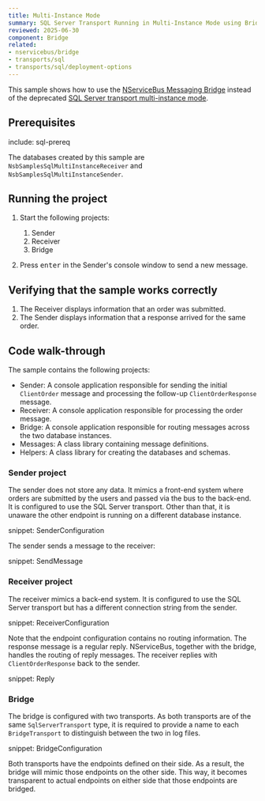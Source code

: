 ```yaml
---
title: Multi-Instance Mode
summary: SQL Server Transport Running in Multi-Instance Mode using Bridge
reviewed: 2025-06-30
component: Bridge
related:
- nservicebus/bridge
- transports/sql
- transports/sql/deployment-options
---
```


This sample shows how to use the [NServiceBus Messaging Bridge](/nservicebus/bridge/) instead of the deprecated [SQL Server transport multi-instance mode](/transports/upgrades/sqlserver-31to4.md#multi-instance-mode).

## Prerequisites

include: sql-prereq

The databases created by this sample are `NsbSamplesSqlMultiInstanceReceiver` and `NsbSamplesSqlMultiInstanceSender`.

## Running the project

 1. Start the following projects:
    1. Sender
    1. Receiver
    1. Bridge

 1. Press <kbd>enter</kbd> in the Sender's console window to send a new message.

## Verifying that the sample works correctly

 1. The Receiver displays information that an order was submitted.
 1. The Sender displays information that a response arrived for the same order.

## Code walk-through

The sample contains the following projects:

* Sender: A console application responsible for sending the initial `ClientOrder` message and processing the follow-up `ClientOrderResponse` message.
* Receiver: A console application responsible for processing the order message.
* Bridge: A console application responsible for routing messages across the two database instances.
* Messages: A class library containing message definitions.
* Helpers: A class library for creating the databases and schemas.

### Sender project

The sender does not store any data. It mimics a front-end system where orders are submitted by the users and passed via the bus to the back-end. It is configured to use the SQL Server transport. Other than that, it is unaware the other endpoint is running on a different database instance.

snippet: SenderConfiguration

The sender sends a message to the receiver:

snippet: SendMessage

### Receiver project

The receiver mimics a back-end system. It is configured to use the SQL Server transport but has a different connection string from the sender.

snippet: ReceiverConfiguration

Note that the endpoint configuration contains no routing information. The response message is a regular reply. NServiceBus, together with the bridge, handles the routing of reply messages. The receiver replies with `ClientOrderResponse` back to the sender.

snippet: Reply

### Bridge

The bridge is configured with two transports. As both transports are of the same `SqlServerTransport` type, it is required to provide a name to each `BridgeTransport` to distinguish between the two in log files.

snippet: BridgeConfiguration

Both transports have the endpoints defined on their side. As a result, the bridge will mimic those endpoints on the other side. This way, it becomes transparent to actual endpoints on either side that those endpoints are bridged.

